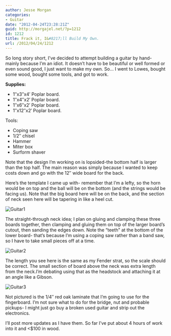 ```yaml
---
author: Jesse Morgan
categories:
- Guitar
date: "2012-04-24T23:28:21Z"
guid: http://morgajel.net/?p=1212
id: 1212
title: Frack it, I&#8217;ll Build My Own.
url: /2012/04/24/1212
---
```


So long story short, I’ve decided to attempt building a guitar by hand- mainly because I’m an idiot. It doesn’t have to be beautiful or well formed or even sound good, I just want to make my own. So… I went to Lowes, bought some wood, bought some tools, and got to work.

**Supplies:**

- 1″x3″x4′ Poplar board.
- 1″x4″x2′ Poplar board.
- 1″x6″x2′ Poplar board.
- 1″x12″x2′ Poplar board.

Tools:

- Coping saw
- 1/2″ chisel
- Hammer
- Miter box
- Surform shaver

Note that the design I’m working on is lopsided-the bottom half is larger than the top half. The main reason was simply because I wanted to keep costs down and go with the 12″ wide board for the back.

Here’s the template I came up with- remember that I’m a lefty, so the horn would be on top and the ball will be on the bottom (and the strings would be facing us). Note that the big board here will be on the back, and the section of neck seen here will be tapering in like a heel cut.

![](https://lh3.googleusercontent.com/-sGkwgatkXv8/T5d1wIJwWAI/AAAAAAAABV0/-t83t0iIapY/s658/IMG_20120424_234735.jpg "Guitar1")

The straight-through neck idea; I plan on gluing and clamping these three boards together, then clamping and gluing them on top of the larger board’s cutout, then sanding the edges down. Note the “teeth” at the bottom of the lower board- that’s because I’m using a coping saw rather than a band saw, so I have to take small pieces off at a time.

![](https://lh4.googleusercontent.com/-eUR9ZYIXuLE/T5d1mMXLJdI/AAAAAAAABVk/w0pKSO6-ehg/s658/IMG_20120424_234755.jpg "Guitar2")

The length you see here is the same as my Fender strat, so the scale should be correct. The small section of board above the neck was extra length from the neck.I’m debating using that as the headstock and attaching it at an angle like a Gibson.

![](https://lh6.googleusercontent.com/-5XvdRWq26cU/T5d1r7DMIJI/AAAAAAAABVs/vDbZH0FbY6g/s658/IMG_20120424_234750.jpg "Guitar3")

Not pictured is the 1/4″ red oak laminate that I’m going to use for the fingerboard. I’m not sure what to do for the bridge, nut and probable pickups- I might just go buy a broken used guitar and strip out the electronics.

I’ll post more updates as I have them. So far I’ve put about 4 hours of work into it and &lt;$100 in wood.